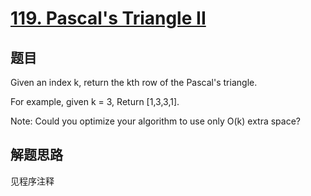 # [119. Pascal's Triangle II](https://leetcode-cn.com/problems/pascals-triangle-ii/)

## 题目
Given an index k, return the kth row of the Pascal's triangle.

For example, given k = 3,
Return [1,3,3,1].

Note:
Could you optimize your algorithm to use only O(k) extra space?

## 解题思路

见程序注释
